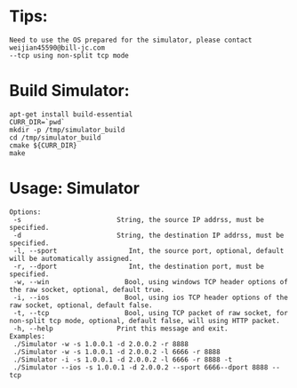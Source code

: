 # Tips:
    Need to use the OS prepared for the simulator, please contact weijian45590@bill-jc.com
    --tcp using non-split tcp mode

# Build Simulator:
    apt-get install build-essential
    CURR_DIR=`pwd`
    mkdir -p /tmp/simulator_build
    cd /tmp/simulator_build
    cmake ${CURR_DIR}
    make


# Usage: Simulator
    Options:
     -s                        String, the source IP addrss, must be specified.
     -d                        String, the destination IP addrss, must be specified.
     -l, --sport                  Int, the source port, optional, default will be automatically assigned.
     -r, --dport                  Int, the destination port, must be specified.
     -w, --win                   Bool, using windows TCP header options of the raw socket, optional, default true.
     -i, --ios                   Bool, using ios TCP header options of the raw socket, optional, default false.
     -t, --tcp                   Bool, using TCP packet of raw socket, for non-split tcp mode, optional, default false, will using HTTP packet.
     -h, --help                Print this message and exit.
    Examples:
     ./Simulator -w -s 1.0.0.1 -d 2.0.0.2 -r 8888
     ./Simulator -w -s 1.0.0.1 -d 2.0.0.2 -l 6666 -r 8888
     ./Simulator -i -s 1.0.0.1 -d 2.0.0.2 -l 6666 -r 8888 -t
     ./Simulator --ios -s 1.0.0.1 -d 2.0.0.2 --sport 6666--dport 8888 --tcp